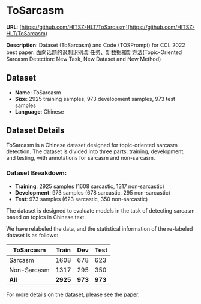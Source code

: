 # ToSarcasm
**URL**: [https://github.com/HITSZ-HLT/ToSarcasm](https://github.com/HITSZ-HLT/ToSarcasm)

**Description**: Dataset (ToSarcasm) and Code (TOSPrompt) for CCL 2022 best paper: 面向话题的讽刺识别:新任务、新数据和新方法(Topic-Oriented Sarcasm Detection: New Task, New Dataset and New Method)

## Dataset
- **Name**: ToSarcasm
- **Size**: 2925 training samples, 973 development samples, 973 test samples
- **Language**: Chinese

## Dataset Details
ToSarcasm is a Chinese dataset designed for topic-oriented sarcasm detection. The dataset is divided into three parts: training, development, and testing, with annotations for sarcasm and non-sarcasm.

### Dataset Breakdown:
- **Training**: 2925 samples (1608 sarcastic, 1317 non-sarcastic)
- **Development**: 973 samples (678 sarcastic, 295 non-sarcastic)
- **Test**: 973 samples (623 sarcastic, 350 non-sarcastic)

The dataset is designed to evaluate models in the task of detecting sarcasm based on topics in Chinese text.

We have relabeled the data, and the statistical information of the re-labeled dataset is as follows:

| ToSarcasm     | Train | Dev | Test |
|---------------|-------|-----|------|
| Sarcasm       | 1608  | 678 | 623  |
| Non-Sarcasm   | 1317  | 295 | 350  |
| **All**       | **2925** | **973** | **973** |

For more details on the dataset, please see the [paper](https://aclanthology.org/2022.ccl-1.50/).
